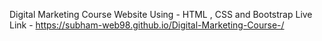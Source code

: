 Digital Marketing Course Website 
Using - HTML , CSS and Bootstrap
Live Link - https://subham-web98.github.io/Digital-Marketing-Course-/
